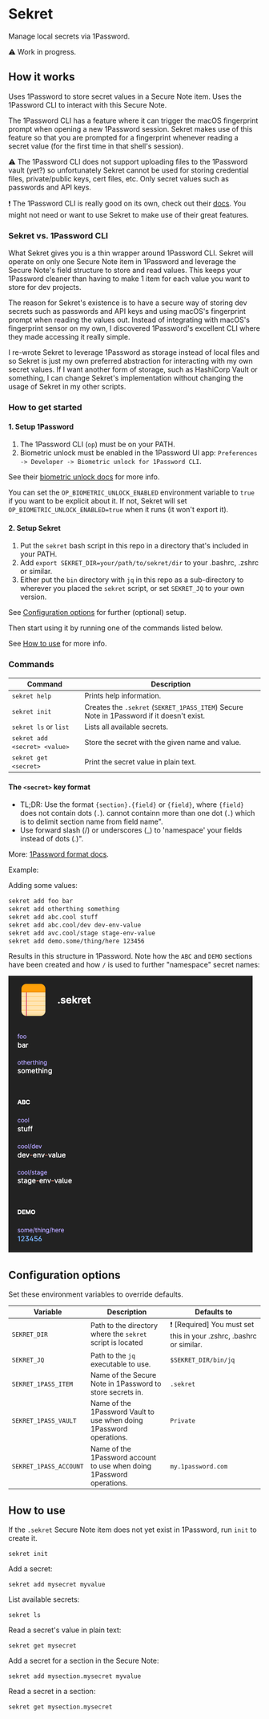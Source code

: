 # Sekret

Manage local secrets via 1Password.

:warning: Work in progress.

## How it works

Uses 1Password to store secret values in a Secure Note item. Uses the 1Password CLI to interact with this Secure Note.

The 1Password CLI has a feature where it can trigger the macOS fingerprint prompt when opening a new 1Password session. Sekret makes use of this feature so that you are prompted for a fingerprint whenever reading a secret value (for the first time in that shell's session).

:warning: The 1Password CLI does not support uploading files to the 1Password vault (yet?) so unfortunately Sekret cannot be used for storing credential files, private/public keys, cert files, etc. Only secret values such as passwords and API keys.

:exclamation: The 1Password CLI is really good on its own, check out their [docs](https://developer.1password.com/docs/cli/secret-references). You might not need or want to use Sekret to make use of their great features.

### Sekret vs. 1Password CLI

What Sekret gives you is a thin wrapper around 1Password CLI. Sekret will operate on only one Secure Note item in 1Password and leverage the Secure Note's field structure to store and read values. This keeps your 1Password cleaner than having to make 1 item for each value you want to store for dev projects.

The reason for Sekret's existence is to have a secure way of storing dev secrets such as passwords and API keys and using macOS's fingerprint prompt when reading the values out. Instead of integrating with macOS's fingerprint sensor on my own, I discovered 1Password's excellent CLI where they made accessing it really simple.

I re-wrote Sekret to leverage 1Password as storage instead of local files and so Sekret is just my own preferred abstraction for interacting with my own secret values. If I want another form of storage, such as HashiCorp Vault or something, I can change Sekret's implementation without changing the usage of Sekret in my other scripts.

### How to get started

#### 1. Setup 1Password

1. The 1Password CLI (`op`) must be on your PATH.
2. Biometric unlock must be enabled in the 1Password UI app: `Preferences -> Developer -> Biometric unlock for 1Password CLI`.

See their [biometric unlock docs](https://developer.1password.com/docs/cli/about-biometric-unlock#set-the-biometric-unlock-environment-variable) for more info.

You can set the `OP_BIOMETRIC_UNLOCK_ENABLED` environment variable to `true` if you want to be explicit about it. If not, Sekret will set `OP_BIOMETRIC_UNLOCK_ENABLED=true` when it runs (it won't export it).

#### 2. Setup Sekret

1. Put the `sekret` bash script in this repo in a directory that's included in your PATH.
2. Add `export SEKRET_DIR=your/path/to/sekret/dir` to your .bashrc, .zshrc or similar.
3. Either put the `bin` directory with `jq` in this repo as a sub-directory to wherever you placed the `sekret` script, or set `SEKRET_JQ` to your own version.

See [Configuration options](#configuration-options) for further (optional) setup.

Then start using it by running one of the commands listed below.

See [How to use](#how-to-use) for more info.

### Commands

| Command                       | Description                                                                               |
| ----------------------------- | ----------------------------------------------------------------------------------------- |
| `sekret help`                 | Prints help information.                                                                  |
| `sekret init`                 | Creates the `.sekret` (`SEKRET_1PASS_ITEM`) Secure Note in 1Password if it doesn't exist. |
| `sekret ls` or `list`         | Lists all available secrets.                                                              |
| `sekret add <secret> <value>` | Store the secret with the given name and value.                                           |
| `sekret get <secret>`         | Print the secret value in plain text.                                                     |

#### The `<secret>` key format

- TL;DR: Use the format `{section}.{field}` or `{field}`, where `{field}` does not contain dots (`.`). <secret> cannot containn more than one dot (`.`) which is to delimit section name from field name".
- Use forward slash (/) or underscores (\_) to 'namespace' your fields instead of dots (.)".

More: [1Password format docs](https://developer.1password.com/docs/cli/reference/management-commands/item#item-create-flags).

Example:

Adding some values:

```shell
sekret add foo bar
sekret add otherthing something
sekret add abc.cool stuff
sekret add abc.cool/dev dev-env-value
sekret add avc.cool/stage stage-env-value
sekret add demo.some/thing/here 123456
```

Results in this structure in 1Password. Note how the `ABC` and `DEMO` sections have been created and how `/` is used to further "namespace" secret names:

![secure note format](./docs/img/secure_note_revealed.png)

## Configuration options

Set these environment variables to override defaults.

| Variable               | Description                                                           | Defaults to                                                                    |
| ---------------------- | --------------------------------------------------------------------- | ------------------------------------------------------------------------------ |
| `SEKRET_DIR`           | Path to the directory where the `sekret` script is located            | :exclamation: [Required] You must set this in your .zshrc, .bashrc or similar. |
| `SEKRET_JQ`            | Path to the `jq` executable to use.                                   | `$SEKRET_DIR/bin/jq`                                                           |
| `SEKRET_1PASS_ITEM`    | Name of the Secure Note in 1Password to store secrets in.             | `.sekret`                                                                      |
| `SEKRET_1PASS_VAULT`   | Name of the 1Password Vault to use when doing 1Password operations.   | `Private`                                                                      |
| `SEKRET_1PASS_ACCOUNT` | Name of the 1Password account to use when doing 1Password operations. | `my.1password.com`                                                             |

## How to use

If the `.sekret` Secure Note item does not yet exist in 1Password, run `init` to create it.

```shell
sekret init
```

Add a secret:

```shell
sekret add mysecret myvalue
```

List available secrets:

```shell
sekret ls
```

Read a secret's value in plain text:

```shell
sekret get mysecret
```

Add a secret for a section in the Secure Note:

```shell
sekret add mysection.mysecret myvalue
```

Read a secret in a section:

```shell
sekret get mysection.mysecret
```
